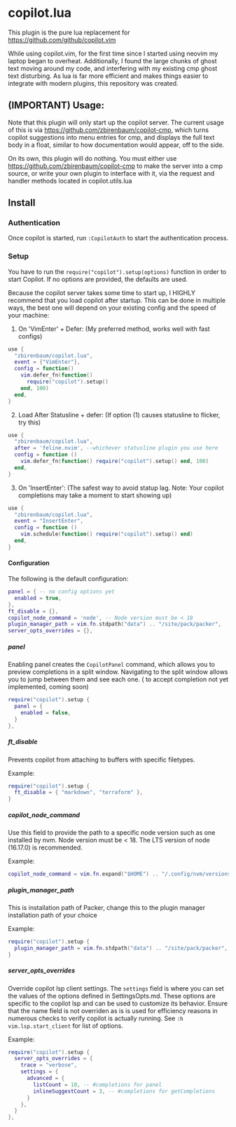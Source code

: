# copilot.lua

This plugin is the pure lua replacement for https://github.com/github/copilot.vim

While using copilot.vim, for the first time since I started using neovim my laptop began to overheat. Additionally, I found the large chunks of ghost text moving around my code, and interfering with my existing cmp ghost text disturbing. As lua is far more efficient and makes things easier to integrate with modern plugins, this repository was created.

## (IMPORTANT) Usage:

Note that this plugin will only start up the copilot server. The current usage of this is via https://github.com/zbirenbaum/copilot-cmp, which turns copilot suggestions into menu entries for cmp, and displays the full text body in a float, similar to how documentation would appear, off to the side.

On its own, this plugin will do nothing. You must either use https://github.com/zbirenbaum/copilot-cmp to make the server into a cmp source, or write your own plugin to interface with it, via the request and handler methods located in copilot.utils.lua

## Install

### Authentication

Once copilot is started, run `:CopilotAuth` to start the authentication process.

### Setup

You have to run the `require("copilot").setup(options)` function in order to start Copilot. If no options are provided, the defaults are used.

Because the copilot server takes some time to start up, I HIGHLY recommend that you load copilot after startup. This can be done in multiple ways, the best one will depend on your existing config and the speed of your machine:

1. On 'VimEnter' + Defer: (My preferred method, works well with fast configs)
```lua
use {
  "zbirenbaum/copilot.lua",
  event = {"VimEnter"},
  config = function()
    vim.defer_fn(function()
      require("copilot").setup()
    end, 100)
  end,
}
```
2. Load After Statusline + defer: (If option (1) causes statusline to flicker, try this)
```lua
use {
  "zbirenbaum/copilot.lua",
  after = 'feline.nvim', --whichever statusline plugin you use here
  config = function ()
    vim.defer_fn(function() require("copilot").setup() end, 100)
  end,
}
```
3. On 'InsertEnter': (The safest way to avoid statup lag. Note: Your copilot completions may take a moment to start showing up)

```lua
use {
  "zbirenbaum/copilot.lua",
  event = "InsertEnter",
  config = function ()
    vim.schedule(function() require("copilot").setup() end)
  end,
}
```


#### Configuration

The following is the default configuration:

```lua
panel = { -- no config options yet
  enabled = true,
},
ft_disable = {},
copilot_node_command = 'node', -- Node version must be < 18
plugin_manager_path = vim.fn.stdpath("data") .. "/site/pack/packer",
server_opts_overrides = {},
```

##### panel

Enabling panel creates the `CopilotPanel` command, which allows you to preview completions in a split window. Navigating to the split window allows you to jump between them and see each one. (<CR> to accept completion not yet implemented, coming soon)

```lua
require("copilot").setup {
  panel = {
    enabled = false,
  }
},

```

##### ft_disable

Prevents copilot from attaching to buffers with specific filetypes.

Example:

```lua
require("copilot").setup {
  ft_disable = { "markdown", "terraform" },
}
```

##### copilot_node_command

Use this field to provide the path to a specific node version such as one installed by nvm. Node version must be < 18. The LTS version of node (16.17.0) is recommended.

Example:

```lua
copilot_node_command = vim.fn.expand("$HOME") .. "/.config/nvm/versions/node/v16.14.2/bin/node", -- Node version must be < 18
```

##### plugin_manager_path

This is installation path of Packer, change this to the plugin manager installation path of your choice

Example:

```lua
require("copilot").setup {
  plugin_manager_path = vim.fn.stdpath("data") .. "/site/pack/packer", 
}
```

##### server_opts_overrides

Override copilot lsp client settings. The `settings` field is where you can set the values of the options defined in SettingsOpts.md. These options are specific to the copilot lsp and can be used to customize its behavior. Ensure that the name field is not overriden as is is used for efficiency reasons in numerous checks to verify copilot is actually running. See `:h vim.lsp.start_client` for list of options.

Example:

```lua
require("copilot").setup {
  server_opts_overrides = {
    trace = "verbose",
    settings = {
      advanced = {
        listCount = 10, -- #completions for panel
        inlineSuggestCount = 3, -- #completions for getCompletions
      }
    },
  }
},
```
